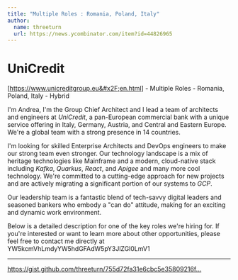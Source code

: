 ```yaml
---
title: "Multiple Roles : Romania, Poland, Italy"
author:
  name: threeturn
  url: https://news.ycombinator.com/item?id=44826965
---
```

# UniCredit  
[<a href="https:&#x2F;&#x2F;www.unicreditgroup.eu&#x2F;en.html" rel="nofollow">https:&#x2F;&#x2F;www.unicreditgroup.eu&#x2F;en.html</a>] - Multiple Roles - Romania, Poland, Italy - Hybrid

I&#x27;m Andrea, I&#x27;m the Group Chief Architect and I lead a team of architects and engineers at *UniCredit*, a pan-European commercial bank with a unique service offering in Italy, Germany, Austria, and Central and Eastern Europe. We&#x27;re a global team with a strong presence in 14 countries.

I&#x27;m looking for skilled Enterprise Architects and DevOps engineers to make our strong team even stronger. Our technology landscape is a mix of heritage technologies like Mainframe and a modern, cloud-native stack including *Kafka*, *Quarkus*, *React*, and *Apigee* and many more cool technology. We&#x27;re committed to a cutting-edge approach for new projects and are actively migrating a significant portion of our systems to *GCP*.

Our leadership team is a fantastic blend of tech-savvy digital leaders and seasoned bankers who embody a &quot;can do&quot; attitude, making for an exciting and dynamic work environment.

Below is a detailed description for one of the key roles we&#x27;re hiring for. If you&#x27;re interested or want to learn more about other opportunities, please feel free to contact me directly at YW5kcmVhLmdyYW5hdGFAdW5pY3JlZGl0LmV1

---

<a href="https:&#x2F;&#x2F;gist.github.com&#x2F;threeturn&#x2F;755d72fa31e6cbc5e35809216f5b717a" rel="nofollow">https:&#x2F;&#x2F;gist.github.com&#x2F;threeturn&#x2F;755d72fa31e6cbc5e35809216f...</a>
<JobApplication />
